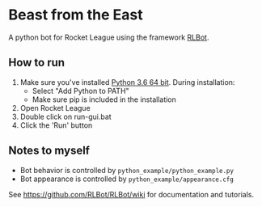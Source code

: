 # Beast from the East
A python bot for Rocket League using the framework [RLBot](https://github.com/RLBot/RLBot).

## How to run

1. Make sure you've installed [Python 3.6 64 bit](https://www.python.org/ftp/python/3.6.5/python-3.6.5-amd64.exe). During installation:
   - Select "Add Python to PATH"
   - Make sure pip is included in the installation
2. Open Rocket League
3. Double click on run-gui.bat
4. Click the 'Run' button

## Notes to myself

- Bot behavior is controlled by `python_example/python_example.py`
- Bot appearance is controlled by `python_example/appearance.cfg`

See https://github.com/RLBot/RLBot/wiki for documentation and tutorials.
